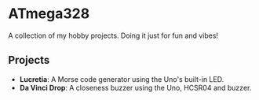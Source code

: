 # ATmega328

A collection of my hobby projects. 
Doing it just for fun and vibes!

## Projects

- **Lucretia**: A Morse code generator using the Uno's built-in LED.
- **Da Vinci Drop**: A closeness buzzer using the Uno, HCSR04 and buzzer.
